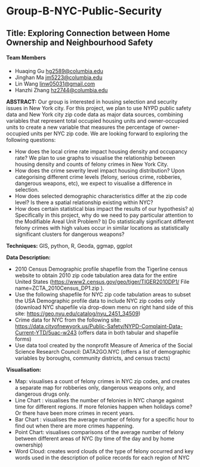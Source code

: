 # Group-B-NYC-Public-Security
## **Title: Exploring Connection between Home Ownership and Neighbourhood Safety**

#### Team Members
  - Huaqing Gu hg2589@columbia.edu
  - Jinghan Ma jm5223@columbia.edu
  - Lin Wang linw05031@gmail.com
  - Hanzhi Zhang hz2744@columbia.edu

**ABSTRACT:** Our group is interested in housing selection and security issues in New York city. For this project, we plan to use NYPD public safety data and New York city zip code data as major data sources, combining variables that represent total occupied housing units and owner-occupied units to create a new variable that measures the percentage of owner-occupied units per NYC zip code. We are looking forward to exploring the following questions:
  - How does the local crime rate impact housing density and occupancy rate? We plan to use graphs to visualise the relationship between housing density and counts of felony crimes in New York City.
  - How does the crime severity level impact housing distribution? Upon categorising different crime levels (felony, serious crime, robberies, dangerous weapons, etc), we expect to visualise a difference in selection.
  - How does selected demographic characteristics differ at the zip code level? Is there a spatial relationship existing within NYC?
  - How does certain statistical bias impact the results of our hypothesis? 
     a) Specifically in this project, why do we need to pay particular attention to the Modifiable Areal Unit Problem?
     b) Do statistically significant different felony crimes with high values occur in similar locations as statistically significant clusters for dangerous weapons? 

**Techniques:** GIS, python, R, Geoda, ggmap, ggplot

**Data Description:**
  - 2010 Census Demographic profile shapefile from the Tigerline census website to obtain 2010 zip code tabulation area data for the entire United States (https://www2.census.gov/geo/tiger/TIGER2010DP1/  File name=ZCTA_2010Census_DP1.zip ).  
  - Use the following shapefile for NYC zip code tabulation areas to subset the USA Demographic profile data to include NYC zip codes only (download NYC shapefile via drop-down menu on right hand side of this site: https://geo.nyu.edu/catalog/nyu_2451_34509)
  - Crime data for NYC from the following site: https://data.cityofnewyork.us/Public-Safety/NYPD-Complaint-Data-Current-YTD/5uac-w243 (offers data in both tabular and shapefile forms) 
  - Use data tool created by the nonprofit Measure of America of the Social Science Research Council: DATA2GO.NYC (offers a list of demographic variables by boroughs, community districts, and census tracts)

**Visualisation:**
  - Map: visualises a count of felony crimes in NYC zip codes, and creates a separate map for robberies only, dangerous weapons only, and dangerous drugs only.  
  - Line Chart : visualises the number of felonies in NYC change against time for different regions. If more felonies happen when holidays come? Or there have been more crimes in recent years.
  - Bar Chart : visualises the average number of felony for a specific hour to find out when there are more crimes happening.
  - Point Chart: visualises comparisons of the average number of felony between different areas of NYC (by time of the day and by home ownership)
  - Word Cloud: creates word clouds of the type of felony occurred and key words used in the description of police records for each region of NYC
